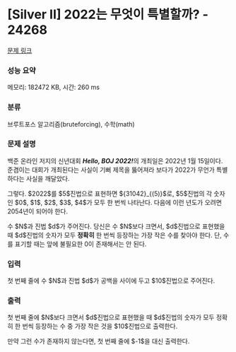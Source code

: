 # [Silver II] 2022는 무엇이 특별할까? - 24268 

[문제 링크](https://www.acmicpc.net/problem/24268) 

### 성능 요약

메모리: 182472 KB, 시간: 260 ms

### 분류

브루트포스 알고리즘(bruteforcing), 수학(math)

### 문제 설명

<p>백준 온라인 저지의 신년대회 <strong><em>Hello, BOJ 2022!</em></strong>의 개최일은 2022년 1월 15일이다. 준겸이는 대회가 개최된다는 사실이 기뻐 제목을 뚫어져라 보다가 2022가 무언가 특별하다는 사실을 깨달았다.</p>

<p>그렇다. $2022$를 $5$진법으로 표현하면 ${31042}_{(5)}$로, $5$진법의 각 숫자인 $0$, $1$, $2$, $3$, $4$가 모두 한 번씩 나타난다. 다음에 이런 년도가 오려면 2054년이 되어야 한다.</p>

<p>수 $N$과 진법 $d$가 주어진다. 당신은 수 $N$보다 크면서, $d$진법으로 표현했을 때 $d$진법의 숫자가 모두 <strong>정확히</strong> 한 번씩 등장하는 가장 작은 수를 찾아야 한다. 단, 수를 표기할 때는 앞에 불필요한 0이 존재해서는 안 된다.</p>

### 입력 

 <p>첫 번째 줄에 수 $N$과 진법 $d$가 공백을 사이에 두고 $10$진법으로 주어진다.</p>

### 출력 

 <p>첫 번째 줄에 $N$보다 크면서 $d$진법으로 표현했을 때 $d$진법의 숫자가 모두 정확히 한 번씩 등장하는 수 중 가장 작은 것을 $10$진법으로 출력한다.</p>

<p>만약 그런 수가 존재하지 않는다면, 첫 번째 줄에 $-1$을 대신 출력한다.</p>

